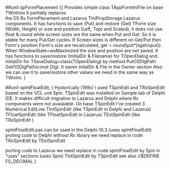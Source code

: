 ##unit spFormPlacement
{}
Provides simple class TAppFormIniFile on base TWinIniю It partially replaces   
the D5 Rx FormPlacement and Lazarus TIniPropStorage Lazarus components.
 It has functions to save (Put) and restore (Get) TForm size (Width, Height)
or size and position (Left, Top) and Scaled), it does not use float & round
while screen sizes are the same when Put and Get. So it is stable for many
Put/Get cycles. If Screen sizes is different on Get/Put then Form's position
Form's size are recalculated, get = round(put*(sget/sput)).
When WindowState=wsMaximized the size and position are not saved.
 It has functions to save/restore (InitialDir & Filename) for TOpenDialog
and InitialDir for TSaveDialog=class(TOpenDialog) by method PutOSDlgPath
GetOSDlgPath(const Dlg). It saves InitalDir & File in the Owner section
 Also we can use it to save/restore other values we need in the same
way as TWinIni. }

##unit spIntFloatEdit;
{
Hystorically (199x) I used TSpinEdit and TRxSpinEdit based on the VCL unit Spin.
TSpinEdit was installed on Sample tab of Delphi IDE. It makes difficult migration 
to Lazarus and Delphi where Rx components were not avaialable. 
On base TSpinEdit I've created 3 Numerical EditLine
TIntSpinEdit (like TSpinEdit in Delphi and Lazarus)
TFloatSpinEdit (like TFloatSpinEdit in Lazarus)
TExtSpinEdit (like TRxSpinEdit )

spIntFloatEdit.pas can be used in the Delphi 10.3 (uses spIntFloatEdit)
proting code to Delphi without Rx library we need replace in code 
  TRxSpinEdit by TExtSpinEdit

porting code to Lazarus we need replace in code 
  spIntFloatEdit by Spin in "uses" sections (uses Spin)
  TIntSpinEdit by TSpinEdit see also //$DEFINE FS_DECIMAL }